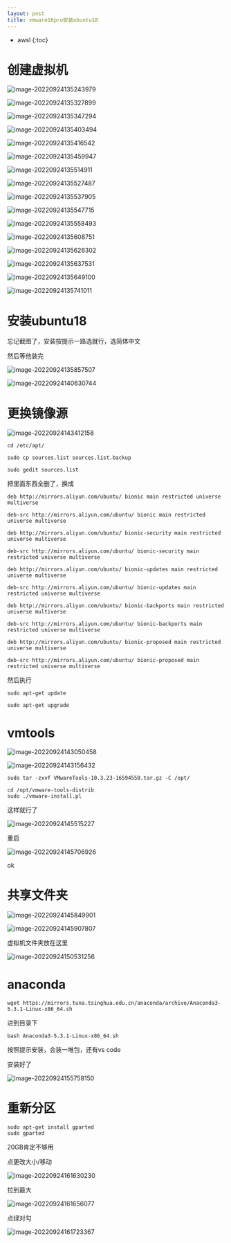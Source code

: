 ```yaml
---
layout: post
title: vmware16pro安装ubuntu18
---
```


* awsl 
{:toc}


# 创建虚拟机

![image-20220924135243979](/assets/img/image-20220924135243979.png)

![image-20220924135327899](/assets/img/image-20220924135327899.png)

![image-20220924135347294](/assets/img/image-20220924135347294.png)

![image-20220924135403494](/assets/img/image-20220924135403494.png)

![image-20220924135416542](/assets/img/image-20220924135416542.png)

![image-20220924135459947](/assets/img/image-20220924135459947.png)

![image-20220924135514911](/assets/img/image-20220924135514911.png)

![image-20220924135527487](/assets/img/image-20220924135527487.png)

![image-20220924135537905](/assets/img/image-20220924135537905.png)

![image-20220924135547715](/assets/img/image-20220924135547715.png)

![image-20220924135558493](/assets/img/image-20220924135558493.png)

![image-20220924135608751](/assets/img/image-20220924135608751.png)

![image-20220924135626302](/assets/img/image-20220924135626302.png)

![image-20220924135637531](/assets/img/image-20220924135637531.png)

![image-20220924135649100](/assets/img/image-20220924135649100.png)

![image-20220924135741011](/assets/img/image-20220924135741011.png)

# 安装ubuntu18

忘记截图了，安装按提示一路选就行，选简体中文

然后等他装完

![image-20220924135857507](/assets/img/image-20220924135857507.png)

![image-20220924140630744](/assets/img/image-20220924140630744.png)

# 更换镜像源

![image-20220924143412158](/assets/img/image-20220924143412158.png)
```
cd /etc/apt/

sudo cp sources.list sources.list.backup

sudo gedit sources.list
```
把里面东西全删了，换成
```
deb http://mirrors.aliyun.com/ubuntu/ bionic main restricted universe multiverse

deb-src http://mirrors.aliyun.com/ubuntu/ bionic main restricted universe multiverse

deb http://mirrors.aliyun.com/ubuntu/ bionic-security main restricted universe multiverse

deb-src http://mirrors.aliyun.com/ubuntu/ bionic-security main restricted universe multiverse

deb http://mirrors.aliyun.com/ubuntu/ bionic-updates main restricted universe multiverse

deb-src http://mirrors.aliyun.com/ubuntu/ bionic-updates main restricted universe multiverse

deb http://mirrors.aliyun.com/ubuntu/ bionic-backports main restricted universe multiverse

deb-src http://mirrors.aliyun.com/ubuntu/ bionic-backports main restricted universe multiverse

deb http://mirrors.aliyun.com/ubuntu/ bionic-proposed main restricted universe multiverse

deb-src http://mirrors.aliyun.com/ubuntu/ bionic-proposed main restricted universe multiverse
```
然后执行
```
sudo apt-get update

sudo apt-get upgrade
```
# vmtools

![image-20220924143050458](/assets/img/image-20220924143050458.png)

![image-20220924143156432](/assets/img/image-20220924143156432.png)

```
sudo tar -zxvf VMwareTools-10.3.23-16594550.tar.gz -C /opt/
```

```
cd /opt/vmware-tools-distrib
sudo ./vmware-install.pl 
```

这样就行了

![image-20220924145515227](/assets/img/image-20220924145515227.png)

重启

![image-20220924145706926](/assets/img/image-20220924145706926.png)

ok

# 共享文件夹

![image-20220924145849901](/assets/img/image-20220924145849901.png)

![image-20220924145907807](/assets/img/image-20220924145907807.png)

虚拟机文件夹放在这里

![image-20220924150531256](/assets/img/image-20220924150531256.png)

# anaconda
```
wget https://mirrors.tuna.tsinghua.edu.cn/anaconda/archive/Anaconda3-5.3.1-Linux-x86_64.sh
```


进到目录下
```
bash Anaconda3-5.3.1-Linux-x86_64.sh 
```
按照提示安装，会装一堆包，还有vs code

安装好了

![image-20220924155758150](/assets/img/image-20220924155758150.png)

# 重新分区

```
sudo apt-get install gparted
sudo gparted
```

20GB肯定不够用

点更改大小/移动

![image-20220924161630230](/assets/img/image-20220924161630230.png)

拉到最大

![image-20220924161656077](/assets/img/image-20220924161656077.png)

点绿对勾

![image-20220924161723367](/assets/img/image-20220924161723367.png)